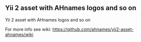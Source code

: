 Yii 2 asset with AHnames logos and so on
----------------------------------------

Yii 2 asset with AHnames logos and so on

For more info see wiki:
https://github.com/ahnames/yii2-asset-ahnames/wiki
